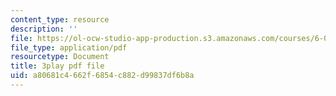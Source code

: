 ```yaml
---
content_type: resource
description: ''
file: https://ol-ocw-studio-app-production.s3.amazonaws.com/courses/6-00-introduction-to-computer-science-and-programming-fall-2008/a80681c4662f6854c882d99837df6b8a_X6ilT3uUOBo.pdf
file_type: application/pdf
resourcetype: Document
title: 3play pdf file
uid: a80681c4-662f-6854-c882-d99837df6b8a
---
```

